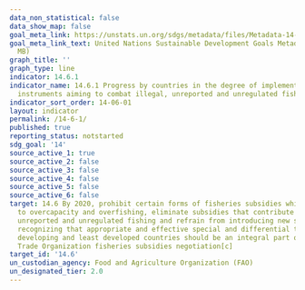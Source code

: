 ```yaml
---
data_non_statistical: false
data_show_map: false
goal_meta_link: https://unstats.un.org/sdgs/metadata/files/Metadata-14-06-01.pdf
goal_meta_link_text: United Nations Sustainable Development Goals Metadata (PDF 4.0
  MB)
graph_title: ''
graph_type: line
indicator: 14.6.1
indicator_name: 14.6.1 Progress by countries in the degree of implementation of international
  instruments aiming to combat illegal, unreported and unregulated fishing
indicator_sort_order: 14-06-01
layout: indicator
permalink: /14-6-1/
published: true
reporting_status: notstarted
sdg_goal: '14'
source_active_1: true
source_active_2: false
source_active_3: false
source_active_4: false
source_active_5: false
source_active_6: false
target: 14.6 By 2020, prohibit certain forms of fisheries subsidies which contribute
  to overcapacity and overfishing, eliminate subsidies that contribute to illegal,
  unreported and unregulated fishing and refrain from introducing new such subsidies,
  recognizing that appropriate and effective special and differential treatment for
  developing and least developed countries should be an integral part of the World
  Trade Organization fisheries subsidies negotiation[c]
target_id: '14.6'
un_custodian_agency: Food and Agriculture Organization (FAO)
un_designated_tier: 2.0
---
```

